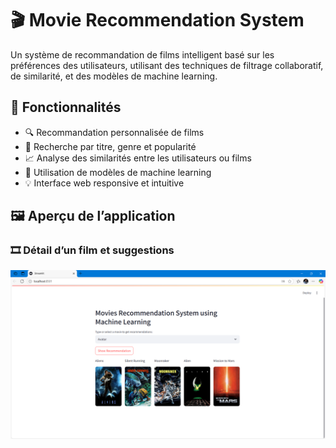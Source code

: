 # 🎬 Movie Recommendation System

Un système de recommandation de films intelligent basé sur les préférences des utilisateurs, utilisant des techniques de filtrage collaboratif, de similarité, et des modèles de machine learning.

## 🚀 Fonctionnalités

- 🔍 Recommandation personnalisée de films
- 🎯 Recherche par titre, genre et popularité
- 📈 Analyse des similarités entre les utilisateurs ou films
- 🧠 Utilisation de modèles de machine learning
- 💡 Interface web responsive et intuitive

## 🖼️ Aperçu de l’application

### 🎞️ Détail d’un film et suggestions
![Détail](image_2025-06-06_073805546.png)



